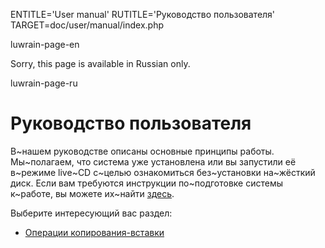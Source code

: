 
ENTITLE='User manual'
RUTITLE='Руководство пользователя'
TARGET=doc/user/manual/index.php

luwrain-page-en

Sorry, this page is available in Russian only.

luwrain-page-ru

# Руководство пользователя

В~нашем руководстве описаны основные принципы работы.
Мы~полагаем, что система уже установлена
или вы запустили её в~режиме live~CD с~целью ознакомиться без~установки на~жёсткий диск.
Если вам требуются инструкции по~подготовке системы к~работе, вы можете их~найти [здесь](local:/doc/user/installation/).

Выберите интересующий вас раздел:

* [Операции копирования-вставки](local:clipboard/)
